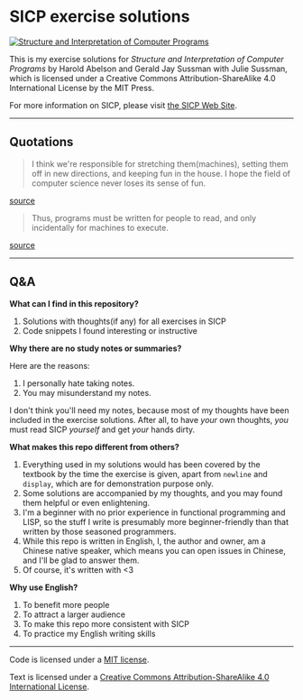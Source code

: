 # SICP exercise solutions

[![Structure and Interpretation of Computer Programs][banner]][banner]

This is my exercise solutions for _Structure and Interpretation of Computer Programs_ by Harold Abelson and Gerald Jay Sussman with Julie Sussman, which is licensed under a Creative Commons Attribution-ShareAlike 4.0 International License by the MIT Press.

For more information on SICP, please visit [the SICP Web Site][1].

------

## Quotations

> I think we're responsible for stretching them(machines), setting them off in new directions, and keeping fun in the house. I hope the field of computer science never loses its sense of fun. 

[source][quote1]

> Thus, programs must be written for people to read, and only incidentally for machines to execute.

[source][quote2]

------

## Q&A

**What can I find in this repository?**

1. Solutions with thoughts(if any) for all exercises in SICP
2. Code snippets I found interesting or instructive

**Why there are no study notes or summaries?**

Here are the reasons: 

1. I personally hate taking notes.
2. You may misunderstand my notes.

I don't think you'll need my notes, because most of my thoughts have been included in the exercise solutions. After all, to have *your* own thoughts, *you* must read SICP *yourself* and get *your* hands dirty.

**What makes this repo different from others?**

1. Everything used in my solutions would has been covered by the textbook by the time the exercise is given, apart from `newline` and `display`, which are for demonstration purpose only.
2. Some solutions are accompanied by my thoughts, and you may found them helpful or even enlightening.
3. I'm a beginner with no prior experience in functional programming and LISP, so the stuff I write is presumably more beginner-friendly than that written by those seasoned programmers.
4. While this repo is written in English, I, the author and owner, am a Chinese native speaker, which means you can open issues in Chinese, and I'll be glad to answer them.
5. Of course, it's written with <3

**Why use English?**

1. To benefit more people
2. To attract a larger audience
3. To make this repo more consistent with SICP
4. To practice my English writing skills

---

Code is licensed under a [MIT license][2].

Text is licensed under a [Creative Commons Attribution-ShareAlike 4.0 International License][3].

[banner]: https://mitpress.mit.edu/sicp/graphics/main-banner.gif
[quote1]: https://mitpress.mit.edu/sicp/full-text/book/book-Z-H-3.html
[quote2]: https://mitpress.mit.edu/sicp/full-text/book/book-Z-H-7.html
[1]: https://mitpress.mit.edu/sicp/
[2]: https://github.com/sunqingyao/sicp/blob/master/LICENSE
[3]: http://creativecommons.org/licenses/by-sa/4.0/

